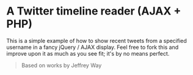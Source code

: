 A Twitter timeline reader (AJAX + PHP)
===
This is a simple example of how to show recent tweets from a specified username in a fancy jQuery / AJAX display.  Feel free to fork this and improve upon it as much as you see fit; it's by no means perfect.
>Based on works by Jeffrey Way